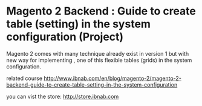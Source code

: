 # Magento 2 Backend : Guide to create table (setting) in the system configuration (Project)

Magento 2 comes with many technique already exist in version 1 but with new way for implementing , one of this flexible tables (grids) in the system configuration.

related course
http://www.ibnab.com/en/blog/magento-2/magento-2-backend-guide-to-create-table-setting-in-the-system-configuration

you can vist the store:
http://store.ibnab.com

